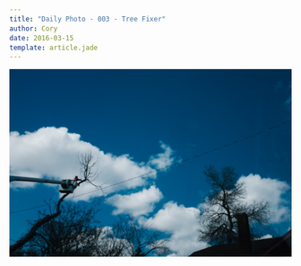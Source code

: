 ```yaml
---
title: "Daily Photo - 003 - Tree Fixer"
author: Cory
date: 2016-03-15
template: article.jade
---
```


![001 - Tree Fixer](/photos/003.jpg)
